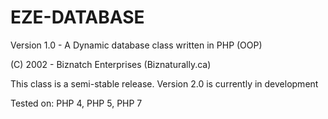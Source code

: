 # EZE-DATABASE
Version 1.0 - A Dynamic database class written in PHP (OOP)

(C) 2002 - Biznatch Enterprises (Biznaturally.ca)

This class is a semi-stable release. Version 2.0 is currently in development

Tested on: PHP 4, PHP 5, PHP 7
